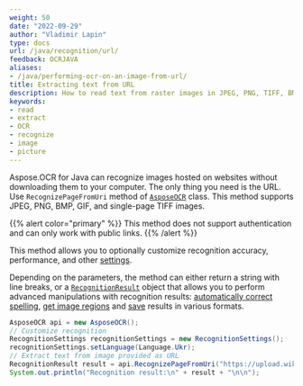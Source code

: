 ```yaml
---
weight: 50
date: "2022-09-29"
author: "Vladimir Lapin"
type: docs
url: /java/recognition/url/
feedback: OCRJAVA
aliases:
- /java/performing-ocr-on-an-image-from-url/
title: Extracting text from URL
description: How to read text from raster images in JPEG, PNG, TIFF, BMP, and GIF formats provided by web links.
keywords:
- read
- extract
- OCR
- recognize
- image
- picture
---
```


Aspose.OCR for Java can recognize images hosted on websites without downloading them to your computer. The only thing you need is the URL. Use `RecognizePageFromUri` method of [`AsposeOCR`](https://reference.aspose.com/ocr/java/com.aspose.ocr/AsposeOCR) class. This method supports JPEG, PNG, BMP, GIF, and single-page TIFF images.

{{% alert color="primary" %}}
This method does not support authentication and can only work with public links.
{{% /alert %}}

This method allows you to optionally customize recognition accuracy, performance, and other [settings](/ocr/java/recognition-settings-image/).

Depending on the parameters, the method can either return a string with line breaks, or a [`RecognitionResult`](https://reference.aspose.com/ocr/java/com.aspose.ocr/RecognitionResult) object that allows you to perform advanced manipulations with recognition results: [automatically correct spelling](/ocr/java/spelling/), [get image regions](/ocr/java/image-regions-extract/) and [save](/ocr/java/save/) results in various formats.

```java
AsposeOCR api = new AsposeOCR();
// Customize recognition
RecognitionSettings recognitionSettings = new RecognitionSettings();
recognitionSettings.setLanguage(Language.Ukr);
// Extract text from image provided as URL
RecognitionResult result = api.RecognizePageFromUri("https://upload.wikimedia.org/wikipedia/commons/e/e4/Biggle_horse_book_%28Page_45%29_BHL23865068.jpg", recognitionSettings);
System.out.println("Recognition result:\n" + result + "\n\n");
```
